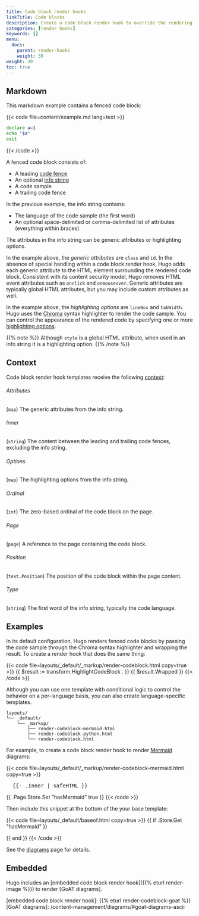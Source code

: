 ```yaml
---
title: Code block render hooks
linkTitle: Code blocks
description: Create a code block render hook to override the rendering of markdown code blocks to HTML.
categories: [render hooks]
keywords: []
menu:
  docs:
    parent: render-hooks
    weight: 30
weight: 30
toc: true
---
```


## Markdown

This markdown example contains a fenced code block:

{{< code file=content/example.md lang=text >}}
```bash {class="my-class" id="my-codeblock" lineNos=inline tabWidth=2}
declare a=1
echo "$a"
exit
```
{{< /code >}}

A fenced code block consists of:

- A leading [code fence]
- An optional [info string]
- A code sample
- A trailing code fence

[code fence]: https://spec.commonmark.org/0.31.2/#code-fence
[info string]: https://spec.commonmark.org/0.31.2/#info-string

In the previous example, the info string contains:

- The language of the code sample (the first word)
- An optional space-delimited or comma-delimited list of attributes (everything within braces)

The attributes in the info string can be generic attributes or highlighting options.

In the example above, the _generic attributes_ are `class` and `id`. In the absence of special handling within a code block render hook, Hugo adds each generic attribute to the HTML element surrounding the rendered code block. Consistent with its content security model, Hugo removes HTML event attributes such as `onclick` and `onmouseover`. Generic attributes are typically global HTML attributes, but you may include custom attributes as well.

In the example above, the _highlighting options_ are `lineNos` and `tabWidth`. Hugo uses the [Chroma] syntax highlighter to render the code sample. You can control the appearance of the rendered code by specifying one or more [highlighting options].

[Chroma]: https://github.com/alecthomas/chroma/
[highlighting options]: /functions/transform/highlight/#options

{{% note %}}
Although `style` is a global HTML attribute, when used in an info string it is a highlighting option.
{{% /note %}}

## Context

Code block render hook templates receive the following [context]:

[context]: /getting-started/glossary/#context

###### Attributes

(`map`) The generic attributes from the info string.

###### Inner

(`string`) The content between the leading and trailing code fences, excluding the info string.

###### Options

(`map`) The highlighting options from the info string.

###### Ordinal

(`int`) The zero-based ordinal of the code block on the page.

###### Page

(`page`) A reference to the page containing the code block.

###### Position

(`text.Position`) The position of the code block within the page content.

###### Type

(`string`) The first word of the info string, typically the code language.

## Examples

In its default configuration, Hugo renders fenced code blocks by passing the code sample through the Chroma syntax highlighter and wrapping the result. To create a render hook that does the same thing:

[CommonMark specification]: https://spec.commonmark.org/current/

{{< code file=layouts/_default/_markup/render-codeblock.html copy=true >}}
{{ $result := transform.HighlightCodeBlock . }}
{{ $result.Wrapped }}
{{< /code >}}

Although you can use one template with conditional logic to control the behavior on a per-language basis, you can also create language-specific templates.

```text
layouts/
└── _default/
    └── _markup/
        ├── render-codeblock-mermaid.html
        ├── render-codeblock-python.html
        └── render-codeblock.html
```

For example, to create a code block render hook to render [Mermaid] diagrams:

[Mermaid]: https://mermaid.js.org/

{{< code file=layouts/_default/_markup/render-codeblock-mermaid.html copy=true >}}
<pre class="mermaid">
  {{- .Inner | safeHTML }}
</pre>
{{ .Page.Store.Set "hasMermaid" true }}
{{< /code >}}

Then include this snippet at the bottom of the your base template:

{{< code file=layouts/_default/baseof.html copy=true >}}
{{ if .Store.Get "hasMermaid" }}
  <script type="module">
    import mermaid from 'https://cdn.jsdelivr.net/npm/mermaid/dist/mermaid.esm.min.mjs';
    mermaid.initialize({ startOnLoad: true });
  </script>
{{ end }}
{{< /code >}}

See the [diagrams] page for details.

[diagrams]: /content-management/diagrams/#mermaid-diagrams

## Embedded

Hugo includes an [embedded code block render hook]({{% eturl render-image %}}) to render [GoAT diagrams].

[embedded code block render hook]: {{% eturl render-codeblock-goat %}}
[GoAT diagrams]: /content-management/diagrams/#goat-diagrams-ascii
